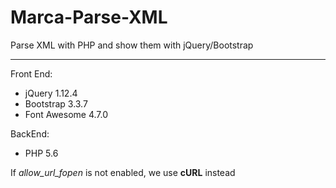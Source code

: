# Marca-Parse-XML
Parse XML with PHP and show them with jQuery/Bootstrap

----------

Front End:

 - jQuery 1.12.4
 - Bootstrap 3.3.7
 - Font Awesome 4.7.0

BackEnd:

 - PHP 5.6

If *allow_url_fopen* is not enabled, we use **cURL** instead